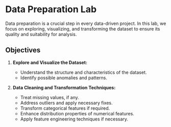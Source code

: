 # Data Preparation Lab

Data preparation is a crucial step in every data-driven project. In this lab, we focus on exploring, visualizing, and transforming the dataset to ensure its quality and suitability for analysis.

## Objectives

1. **Explore and Visualize the Dataset:**
   - Understand the structure and characteristics of the dataset.
   - Identify possible anomalies and patterns.

2. **Data Cleaning and Transformation Techniques:**
   - Treat missing values, if any.
   - Address outliers and apply necessary fixes.
   - Transform categorical features if required.
   - Enhance distribution properties of numerical features.
   - Apply feature engineering techniques if necessary.

